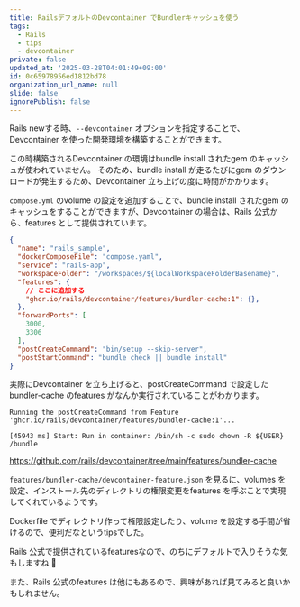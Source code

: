 ```yaml
---
title: RailsデフォルトのDevcontainer でBundlerキャッシュを使う
tags:
  - Rails
  - tips
  - devcontainer
private: false
updated_at: '2025-03-28T04:01:49+09:00'
id: 0c65978956ed1812bd78
organization_url_name: null
slide: false
ignorePublish: false
---
```


Rails newする時、`--devcontainer` オプションを指定することで、Devcontainer を使った開発環境を構築することができます。

この時構築されるDevcontainer の環境はbundle install されたgem のキャッシュが使われていません。
そのため、bundle install が走るたびにgem のダウンロードが発生するため、Devcontainer 立ち上げの度に時間がかかります。

`compose.yml` のvolume の設定を追加することで、bundle install されたgem のキャッシュをすることができますが、Devcontainer の場合は、Rails 公式から、features として提供されています。

```json:.devcontainer/devcontainer.json
{
  "name": "rails_sample",
  "dockerComposeFile": "compose.yaml",
  "service": "rails-app",
  "workspaceFolder": "/workspaces/${localWorkspaceFolderBasename}",
  "features": {
    // ここに追加する
    "ghcr.io/rails/devcontainer/features/bundler-cache:1": {},
  },
  "forwardPorts": [
    3000,
    3306
  ],
  "postCreateCommand": "bin/setup --skip-server",
  "postStartCommand": "bundle check || bundle install"
}
```

実際にDevcontainer を立ち上げると、postCreateCommand で設定したbundler-cache のfeatures がなんか実行されていることがわかります。

```shell
Running the postCreateCommand from Feature 'ghcr.io/rails/devcontainer/features/bundler-cache:1'...

[45943 ms] Start: Run in container: /bin/sh -c sudo chown -R ${USER} /bundle
```

https://github.com/rails/devcontainer/tree/main/features/bundler-cache

`features/bundler-cache/devcontainer-feature.json` を見るに、volumes を設定、インストール先のディレクトリの権限変更をfeatures を呼ぶことで実現してくれているようです。

Dockerfile でディレクトリ作って権限設定したり、volume を設定する手間が省けるので、便利だなというtipsでした。

Rails 公式で提供されているfeaturesなので、のちにデフォルトで入りそうな気もしますね :eyes:

また、Rails 公式のfeatures は他にもあるので、興味があれば見てみると良いかもしれません。
